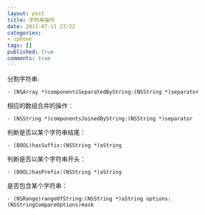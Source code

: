 ```yaml
---
layout: post
title: 字符串操作
date: 2011-07-11 23:22
categories:
- iphone
tags: []
published: true
comments: true
---
```

分割字符串:

    - (NSArray *)componentsSeparatedByString:(NSString *)separator

相应的数组合并的操作：

    - (NSString *)componentsJoinedByString:(NSString *)separator

判断是否以某个字符串结尾：

    - (BOOL)hasSuffix:(NSString *)aString

判断是否以某个字符串开头：

    - (BOOL)hasPrefix:(NSString *)aString

是否包含某个字符串：

    - (NSRange)rangeOfString:(NSString *)aString options:(NSStringCompareOptions)mask
